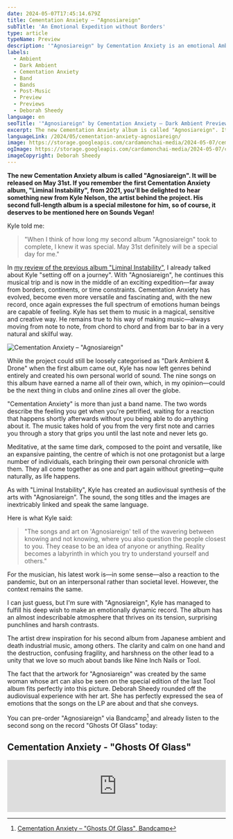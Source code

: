 ```yaml
---
date: 2024-05-07T17:45:14.679Z
title: Cementation Anxiety – "Agnosiareign"
subTitle: 'An Emotional Expedition without Borders'
type: article
typeName: Preview
description: '"Agnosiareign" by Cementation Anxiety is an emotional Ambient Preview you need to check out! Listen to the first song here!'
labels:
  - Ambient
  - Dark Ambient
  - Cementation Anxiety
  - Band
  - Bands
  - Post-Music
  - Preview
  - Previews
  - Deborah Sheedy
language: en
seoTitle: '"Agnosiareign" by Cementation Anxiety – Dark Ambient Preview'
excerpt: The new Cementation Anxiety album is called "Agnosiareign". It will be released on May 31st. If you remember the first Cementation Anxiety album, "Liminal Instability", from 2021, you'll be delighted to hear something new from Kyle Nelson, the artist behind the project. His second full-length album is a special milestone for him, so of course, it deserves to be mentioned here on Sounds Vegan!
languageLink: /2024/05/cementation-anxiety-agnosiareign/
image: https://storage.googleapis.com/cardamonchai-media/2024-05-07/cementation-anxiety-agnosiareign-soundsvegan-com-jpg-imagine-181808_1c2318_1024_768/640.webp
ogImage: https://storage.googleapis.com/cardamonchai-media/2024-05-07/cementation-anxiety-agnosiareign-soundsvegan-com-og-jpg-imagine-181818_171d16_1200_628/640.webp
imageCopyright: Deborah Sheedy
---
```


**The new Cementation Anxiety album is called "Agnosiareign". It will be released on May 31st. If you remember the first Cementation Anxiety album, "Liminal Instability", from 2021, you'll be delighted to hear something new from Kyle Nelson, the artist behind the project. His second full-length album is a special milestone for him, so of course, it deserves to be mentioned here on Sounds Vegan!**

Kyle told me:

> "When I think of how long my second album "Agnosiareign" took to complete, I knew it was special. May 31st definitely will be a special day for me."

In [my review of the previous album "Liminal Instability"](/2021/07/cementation-anxiety-liminal-instability-en), I already talked about Kyle "setting off on a journey". With "Agnosiareign", he continues this musical trip and is now in the middle of an exciting expedition—far away from borders, continents, or time constraints. Cementation Anxiety has evolved, become even more versatile and fascinating and, with the new record, once again expresses the full spectrum of emotions human beings are capable of feeling. Kyle has set them to music in a magical, sensitive and creative way. He remains true to his way of making music—always moving from note to note, from chord to chord and from bar to bar in a very natural and skilful way.

![Cementation Anxiety – "Agnosiareign"](https://storage.googleapis.com/cardamonchai-media/2024-05-07/cementation-anxiety-agnosiareign-deborah-sheedy-soundsvegan-com-jpg-imagine-181808_21281a_1024_1001/640.webp 'Cementation Anxiety – "Agnosiareign"')

While the project could still be loosely categorised as "Dark Ambient & Drone" when the first album came out, Kyle has now left genres behind entirely and created his own personal world of sound. The nine songs on this album have earned a name all of their own, which, in my opinion—could be the next thing in clubs and online zines all over the globe.

"Cementation Anxiety" is more than just a band name. The two words describe the feeling you get when you're petrified, waiting for a reaction that happens shortly afterwards without you being able to do anything about it. The music takes hold of you from the very first note and carries you through a story that grips you until the last note and never lets go.

Meditative, at the same time dark, composed to the point and versatile, like an expansive painting, the centre of which is not one protagonist but a large number of individuals, each bringing their own personal chronicle with them. They all come together as one and part again without greeting—quite naturally, as life happens.

As with "Liminal Instability", Kyle has created an audiovisual synthesis of the arts with "Agnosiareign". The sound, the song titles and the images are inextricably linked and speak the same language.

Here is what Kyle said:

> "The songs and art on 'Agnosiareign' tell of the wavering between knowing and not knowing, where you also question the people closest to you. They cease to be an idea of anyone or anything. Reality becomes a labyrinth in which you try to understand yourself and others."

For the musician, his latest work is—in some sense—also a reaction to the pandemic, but on an interpersonal rather than societal level. However, the context remains the same.

I can just guess, but I'm sure with "Agnosiareign", Kyle has managed to fulfill his deep wish to make an emotionally dynamic record. The album has an almost indescribable atmosphere that thrives on its tension, surprising punchlines and harsh contrasts.

The artist drew inspiration for his second album from Japanese ambient and death industrial music, among others. The clarity and calm on one hand and the destruction, confusing fragility, and harshness on the other lead to a unity that we love so much about bands like Nine Inch Nails or Tool.

The fact that the artwork for "Agnosiareign" was created by the same woman whose art can also be seen on the special edition of the last Tool album fits perfectly into this picture. Deborah Sheedy rounded off the audiovisual experience with her art. She has perfectly expressed the sea of emotions that the songs on the LP are about and that she conveys.

You can pre-order "Agnosiareign" via Bandcamp[^1] and already listen to the second song on the record "Ghosts Of Glass" today:

## Cementation Anxiety - "Ghosts Of Glass"

<iframe
  style="border: 0; width: 100%; height: 120px;"
  src="https://bandcamp.com/EmbeddedPlayer/album=376460926/size=large/bgcol=ffffff/linkcol=0687f5/tracklist=false/artwork=small/transparent=true/"
  seamless
>
  <a href="https://cementationanxiety.bandcamp.com/album/ghosts-of-glass">
    Ghosts of Glass by Cementation Anxiety
  </a>
</iframe>

[^1]: [Cementation Anxiety – "Ghosts Of Glass", Bandcamp](https://cementationanxiety.bandcamp.com/album/ghosts-of-glass)
